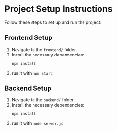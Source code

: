 # Project Setup Instructions

Follow these steps to set up and run the project:

## Frontend Setup
1. Navigate to the `frontend/` folder.
2. Install the necessary dependencies:
   ```bash
   npm install
3. run it with `npm start`

## Backend Setup
1. Navigate to the `backend/` folder.
2. Install the necessary dependencies:
   ```bash
   npm install
3. run it with `node server.js`
